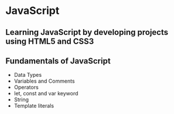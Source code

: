 # JavaScript

## Learning JavaScript by developing projects using HTML5 and CSS3

## Fundamentals of JavaScript

- Data Types
- Variables and Comments
- Operators
- let, const and var keyword
- String
- Template literals
